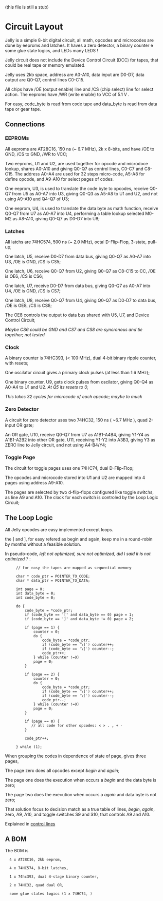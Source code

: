 (this file is still a stub)

# Circuit Layout

Jelly is a simple 8-bit digital circuit, all math, opcodes and microcodes are done by eeproms and latches. It haves a zero detector, a binary counter e some glue state logics, and LEDs many LEDS ! 

Jelly circuit does not include the Device Control Circuit (DCC) for tapes, that could be real tape or memory emulated.

Jelly uses 2kb space, address are A0-A10, data input are D0-D7, data output are Q0-Q7, control lines C0-C15. 

All chips have /OE (output enable) line and /CS (chip select) line for select action. The eeproms have /WR (write enable) to VCC of 5.1 V .

For easy, code_byte is read from code tape and data_byte is read from data tape or gear tape.

## Connections

### EEPROMs

All eeproms are AT28C16, 150 ns (~ 6.7 MHz), 2k x 8-bits, and have /OE to GND, /CS to GND, /WR to VCC;

Two eeproms, U1 and U2, are used together for opcode and microdoce lookup, shares A0-A10 and giving Q0-Q7 as control lines, C0-C7 and C8-C15. The address A0-A4 are used for 32 steps micro-code, A5-A8 for define opcode, and A9-A10 for select pages of codes.

One eeprom, U3, is used to translate the code byte to opcodes, receive Q0-Q7 from U5 as A0-A7 into U3, giving Q0-Q3 as A5-A8 to U1 and U2, and not using A9-A10 and Q4-Q7 of U3;

One eeprom, U4, is used to translate the data byte as math function, receive Q0-Q7 from U7 as A0-A7 into U4, performing a table lookup selected M0-M2 as A8-A10, giving Q0-Q7 as D0-D7 into U8;

### Latches

All latchs are 74HC574, 500 ns (~ 2.0 MHz), octal D-Flip-Flop, 3-state, pull-up;

One latch, U5, receive D0-D7 from data bus, giving Q0-Q7 as A0-A7 into U3, /OE is GND, /CS is CS5;

One latch, U6, receive Q0-Q7 from U2, giving Q0-Q7 as C8-C15 to CC, /OE is OE6, /CS is CS6;

One latch, U7, receive D0-D7 from data bus, giving Q0-Q7 as A0-A7 into U4, /OE is GND, /CS is CS7;

One latch, U8, receive Q0-Q7 from U4, giving Q0-Q7 as D0-D7 to data bus, /OE is OE8, /CS is CS8;

The OE8 controls the output to data bus shared with U5, U7, and Device Control Circuit;

_Maybe CS6 could be GND and CS7 and CS8 are syncronous and tie together_; *not tested*

### Clock 

A binary counter is 74HC393, (< 100 MHz), dual 4-bit binary ripple counter, with resets;

One oscilator circuit gives a primary clock pulses (at less than 1.6 MHz); 

One binary counter, U9, gets clock pulses from oscilator, giving Q0-Q4 as A0-A4 to U1 and U2. _At Q5 its resets to 0_;

_This takes 32 cycles for microcode of each opcode_; *maybe to much*

### Zero Detector

A circuit for zero detector uses two 74HC32, 150 ns ( ~6.7 MHz ), quad 2-input OR gate;

An OR gate, U10, receive Q0-Q7 from U7 as A1B1-A4B4, giving Y1-Y4 as A1B1-A2B2 into other OR gate, U11,
receiving Y1-Y2 into A3B3, giving Y3 as ZERO line to Jelly circuit, and not using A4-B4/Y4;

### Toggle Page

The circuit for toggle pages uses one 74HC74, dual D-Flip-Flop;

The opcodes and microcode stored into U1 and U2 are mapped into 4 pages using address A9-A10. 

The pages are selected by two d-flip-flops configured like toggle switchs, as line A9 and A10. The clock for each switch is controled by the Loop Logic Circuit;

## The Loop Logic

All Jelly opcodes are easy implemented except loops. 

the [ and ], for easy refered as begin and again, keep me in a round-robin by months without a feasible solution.

In pseudo-code, _left not optimized, sure not optimized, did I said it is not optimized ?_ :

         // for easy the tapes are mapped as sequential memory
         
         char * code_ptr = POINTER_TO_CODE;
         char * data_ptr = POINTER_TO_DATA;
         
         int page = 0;
         int data_byte = 0;
         int code_byte = 0;
         
         do {
             code_byte = *code_ptr;
             if (code_byte == '[' and data_byte == 0) page = 1;
             if (code_byte == ']' and data_byte != 0) page = 2;
         
             if (page == 1) { 
                 counter = 0;
                 do {
                     code_byte = *code_ptr;
                     if (code_byte == '\[') counter++;
                     if (code_byte == '\]') counter--;
                     code_ptr++;
                 } while (counter !=0)
                 page = 0;  
             }

             if (page == 2) {
                 counter = 0;
                 do {
                     code_byte = *code_ptr;
                     if (code_byte == '\[') counter++;
                     if (code_byte == '\]') counter--;
                     code_ptr--;
                 } while (counter !=0)      
                 page = 0;  
             }

             if (page == 0) {
                // all code for other opcodes: < > . , + -
             }

             code_ptr++;
         
         } while (1);
         
When grouping the codes in dependence of state of page, gives three pages,  

The page zero does all opcodes except _begin_ and _again_; 

The page one does the execution when occurs a _begin_ and the data byte is zero; 

The page two does the execution when occurs a _again_ and data byte is not zero;

That solution focus to decision match as a true table of lines, _begin_, _again_, zero, A9, A10, and toggle switches S9 and S10, that controls A9 and A10.

Explained in [control lines](documents/LogicLoop.md)

## A BOM    

The BOM is

      4 x AT28C16, 2kb eeprom,

      4 x 74HC574, 8-bit latches, 
      
      1 x 74hc393, dual 4-stage binary counter,
      
      2 x 74HC32, quad dual OR, 
      
      some glue states logics (1 x 74HC74, )
